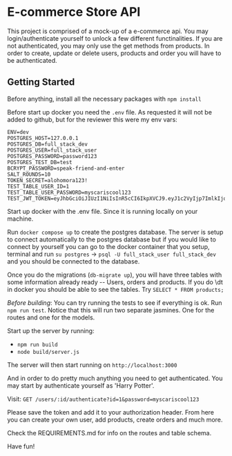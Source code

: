 # E-commerce Store API

This project is comprised of a mock-up of a e-commerce api. You may login/authenticate yourself to unlock a few different functinalities. If you are not authenticated, you may only use the get methods from products. In order to create, update or delete users, products and order you will have to be authenticated.

## Getting Started

Before anything, install all the necessary packages with `npm install`

Before start up docker you need the `.env` file. As requested it will not be added to github, but for the reviewer this were my env vars:

````
ENV=dev
POSTGRES_HOST=127.0.0.1
POSTGRES_DB=full_stack_dev
POSTGRES_USER=full_stack_user
POSTGRES_PASSWORD=password123
POSTGRES_TEST_DB=test
BCRYPT_PASSWORD=speak-friend-and-enter
SALT_ROUNDS=10
TOKEN_SECRET=alohomora123!
TEST_TABLE_USER_ID=1
TEST_TABLE_USER_PASSWORD=myscariscool123
TEST_JWT_TOKEN=eyJhbGciOiJIUzI1NiIsInR5cCI6IkpXVCJ9.eyJ1c2VyIjp7ImlkIjoxLCJmaXJzdF9uYW1lIjoiSGFycnkiLCJsYXN0X25hbWUiOiJQb3R0ZXIiLCJwYXNzd29yZCI6IiQyYiQxMCRvbkRBNVhzUmZhTlcwckU3eXZucVpPdHRQMGg0TUZ5RjhlNU9CMFM5WnBQRFNKaTdLYzFnUyJ9LCJpYXQiOjE2NzUxNTc2NzF9.x364Fme3fmWPe03gAdO5SdC7wGknw1zNQ99pZ2FkBUU
````

Start up docker with the .env file. Since it is running locally on your machine. 


Run `docker compose up` to create the postgres database. The server is setup to connect automatically to the postgres database but if you would like to connect by yourself you can go to the docker container that you setup, terminal and run `su postgres` -> `psql -U full_stack_user full_stack_dev` and you should be connected to the database.

Once you do the migrations (`db-migrate up`),  you will have three tables with some information already ready -- Users, orders and products. If you do \dt in docker you should be able to see the tables. Try `SELECT * FROM products;`

*Before building*: You can try running the tests to see if everything is ok. Run `npm run test`. Notice that this will run two separate jasmines. One for the routes and one for the models.

Start up the server by running:

- `npm run build`
- `node build/server.js`  

The server will then start running on `http://localhost:3000`

And in order to do pretty much anything you need to get authenticated. You may start by authenticate yourself as 'Harry Potter'. 

Visit: `GET /users/:id/authenticate?id=1&password=myscariscool123`

Please save the token and add it to your authorization header. From here you can create your own user, add products, create orders and much more. 

Check the REQUIREMENTS.md for info on the routes and table schema.

Have fun!